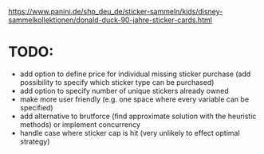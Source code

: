 https://www.panini.de/shp_deu_de/sticker-sammeln/kids/disney-sammelkollektionen/donald-duck-90-jahre-sticker-cards.html

# TODO:
- add option to define price for individual missing sticker purchase (add possibility to specify which sticker type can be purchased)
- add option to specify number of unique stickers already owned
- make more user friendly (e.g. one space where every variable can be specified)
- add alternative to brutforce (find approximate solution with the heuristic methods) or implement concurrency
- handle case where sticker cap is hit (very unlikely to effect optimal strategy)
